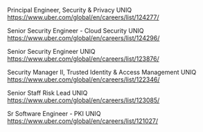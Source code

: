 Principal Engineer, Security & Privacy UNIQ https://www.uber.com/global/en/careers/list/124277/

Senior Security Engineer - Cloud Security UNIQ https://www.uber.com/global/en/careers/list/124296/

Senior Security Engineer UNIQ https://www.uber.com/global/en/careers/list/123876/

Security Manager II, Trusted Identity & Access Management UNIQ https://www.uber.com/global/en/careers/list/122346/

Senior Staff Risk Lead UNIQ https://www.uber.com/global/en/careers/list/123085/

Sr Software Engineer - PKI UNIQ https://www.uber.com/global/en/careers/list/121027/

